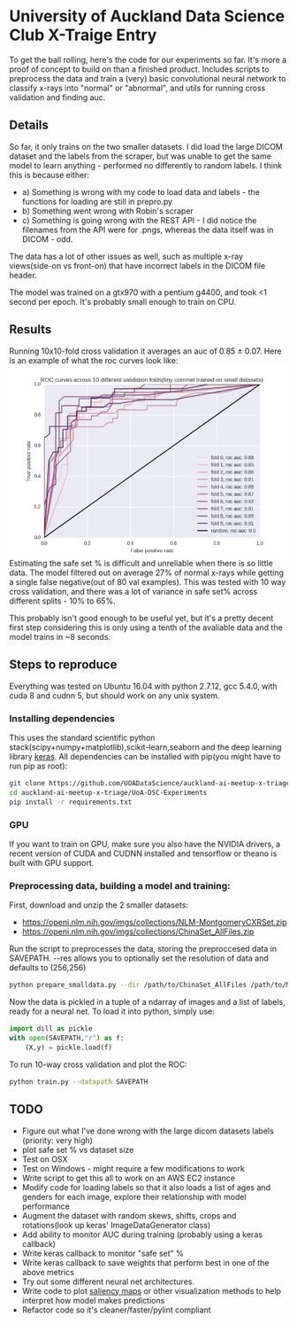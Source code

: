 # University of Auckland Data Science Club X-Traige Entry

To get the ball rolling, here's the code for our experiments so far. It's more a proof of concept to build on than a finished product.
Includes scripts to preprocess the data and train a (very) basic convolutional neural network to classify x-rays into "normal" or "abnormal", and utils for running cross validation and finding auc.

## Details
So far, it only trains on the two smaller datasets. I did load the large DICOM dataset and the labels from the scraper, but was unable to get the same model to learn anything - performed no differently to random labels. I think this is because either:
- a) Something is wrong with my code to load data and labels - the functions for loading are still in prepro.py
- b) Something went wrong with Robin's scraper
- c) Something is going wrong with the REST API - I did notice the filenames from the API were for .pngs, whereas the data itself was in DICOM - odd.

The data has a lot of other issues as well, such as multiple x-ray views(side-on vs front-on) that have incorrect labels in the DICOM file header.

The model was trained on a gtx970 with a pentium g4400, and took <1 second per epoch. It's probably small enough to train on CPU.

## Results
Running 10x10-fold cross validation it averages an auc of 0.85 ± 0.07. Here is an example of what the roc curves look like:
![roc](images/figure_1.png)
Estimating the safe set % is difficult and unreliable when there is so little data. The model filtered out on average 27% of normal x-rays while getting a single false negative(out of 80 val examples). This was tested with 10 way cross validation, and there was a lot of variance in safe set% across different splits - 10% to 65%.

This probably isn't good enough to be useful yet, but it's a pretty decent first step considering this is only using a tenth of the avaliable data and the model trains in ~8 seconds.

## Steps to reproduce
Everything was tested on Ubuntu 16.04 with python 2.7.12, gcc 5.4.0, with cuda 8 and cudnn 5, but should work on any unix system.
### Installing dependencies
This uses the standard scientific python stack(scipy+numpy+matplotlib),scikit-learn,seaborn and the deep learning library [keras](keras.io).
 All dependencies can be installed with pip(you might have to run pip as root):
```bash
git clone https://github.com/UOADataScience/auckland-ai-meetup-x-triage
cd auckland-ai-meetup-x-triage/UoA-DSC-Experiments
pip install -r requirements.txt
```
### GPU
If you want to train on GPU, make sure you also have the NVIDIA drivers, a recent version of CUDA and CUDNN installed and tensorflow or theano is built with GPU support.
### Preprocessing data, building a model and training:
First, download and unzip the 2 smaller datasets:
- https://openi.nlm.nih.gov/imgs/collections/NLM-MontgomeryCXRSet.zip
- https://openi.nlm.nih.gov/imgs/collections/ChinaSet_AllFiles.zip

Run the script to preprocesses the data, storing the preproccesed data in SAVEPATH. --res allows you to optionally set the resolution of data and defaults to (256,256)
```bash
python prepare_smalldata.py --dir /path/to/ChinaSet_AllFiles /path/to/MontgomerySet --savepath SAVEPATH --res 256 256
```
Now the data is pickled in a tuple of a ndarray of images and a list of labels, ready for a neural net. To load it into python, simply use:
```python
import dill as pickle
with open(SAVEPATH,"r") as f:
	(X,y) = pickle.load(f)
```
To run 10-way cross validation and plot the ROC:
```bash
python train.py --datapath SAVEPATH
```

## TODO
- Figure out what I've done wrong with the large dicom datasets labels (priority: very high)
- plot safe set % vs dataset size
- Test on OSX
- Test on Windows - might require a few modifications to work
- Write script to get this all to work on an AWS EC2 instance
- Modify code for loading labels so that it also loads a list of ages and genders for each image, explore their relationship with model performance
- Augment the dataset with random skews, shifts, crops and rotations(look up keras' ImageDataGenerator class)
- Add ability to monitor AUC during training (probably using a keras callback)
- Write keras callback to monitor "safe set" %
- Write keras callback to save weights that perform best in one of the above metrics
- Try out some different neural net architectures.
- Write code to plot [saliency maps](https://arxiv.org/pdf/1312.6034.pdf) or  other visualization methods to help interpret how model makes predictions
- Refactor code so it's cleaner/faster/pylint compliant 
